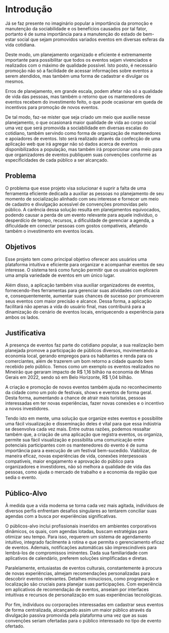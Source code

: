 # Introdução
Já se faz presente no imaginário popular a importância da promoção e manutenção da sociabilidade
e os benefícios causados por tal fator, portanto é de suma importância para a manutenção do estado de bem-estar social
que sejam promovidos variados eventos em diversas esferas da vida cotidiana.

Deste modo, um planejamento organizado e eficiente é extremamente importante 
para possibilitar que todos os eventos sejam vivenciados e realizados com o máximo de qualidade
possível. Isto posto, é necessário promoção não só a facilidade de acessar informações sobre eventos a serem 
atendidos, mas também uma forma de cadastrar e divulgar os mesmos.     

Erros de planejamento, em grande escala, podem afetar não só a qualidade
de vida das pessoas, mas também o retorno que os mantenedores de eventos
recebem do investimento feito, o que pode ocasionar em queda de incentivos para promoção de novos eventos.

De tal modo, faz-se mister que seja criado um meio que auxilie nesse planejamento, o que ocasionará
maior qualidade de vida ao corpo social uma vez que será promovida a sociabilidade em diversas escalas
do cotidiano, também servindo como forma de organização de mantenedores e apoiadores de eventos.
Isto será realizado através da confecção de uma aplicação web que irá agregar não só dados acerca de eventos 
disponibilizados a população, mas também irá proporcionar uma meio para que organizadores de eventos
publiquem suas convenções conforme as especificidades de cada público a ser alcançado.

## Problema
O problema que esse projeto visa solucionar é suprir a falta de uma ferramenta eficiente dedicada
a auxiliar as pessoas no planejamento de seu momento de socialização alinhado com
seu interesse e fornecer um meio de cadastro e divulgação acessível de convenções promovidas pelo público. 
A carência dessa solução resulta em planejamentos
equivocados, podendo causar a perda de um evento relevante para aquele indivíduo, o
desperdício de tempo, recursos, a dificuldade de gerenciar a agenda, a dificuldade em
conectar pessoas com gostos compatíveis, afetando também o investimento em eventos locais.


## Objetivos
Esse projeto tem como principal objetivo oferecer aos usuários uma plataforma intuitiva e
eficiente para organizar e acompanhar eventos de seu interesse. O sistema terá como função permitir que os usuários explorem uma ampla variedade de eventos em um único lugar.

Além disso, a aplicação também visa auxiliar organizadores de eventos, fornecendo-lhes
ferramentas para gerenciar suas atividades com eficácia e, consequentemente, aumentar
suas chances de sucesso por promoverem seus eventos com maior precisão e alcance. Dessa forma,
a aplicação facilitará não apenas a vida do usuário final, mas contribuirá para a dinamização
do cenário de eventos locais, enriquecendo a experiência para ambos os lados.


## Justificativa
A presença de eventos faz parte do cotidiano popular, a sua realização bem
planejada promove a participação de públicos diversos, movimentando a economia local,
gerando empregos para os habitantes e renda para os comerciantes, além de
trazerem um bom retorno a cidade quando bem recebido pelo público. Temos como um exemplo os eventos
realizados no Mineirão que geraram impacto de R$ 1,16 bilhão na economia de Minas Gerais em 2022,
sendo só em Belo Horizonte, R$ 1,04 bilhão.

A criação e promoção de novos eventos também ajuda no reconhecimento da cidade como
um polo de festivais, shows e eventos de forma geral. Desta forma, aumentando a chance
de atrair mais turistas, pessoas interessadas em ter novas experiências, fazer novas
conexões e o incentivo a novos investidores.

Tendo isto em mente, uma solução que organize estes eventos e possibilite uma fácil
visualização e disseminação deles é vital para que essa indústria se desenvolva cada vez mais.
Entre outras razões, podemos ressaltar também que, a criação de uma aplicação que registra eventos,
os organiza, permite sua fácil visualização e possibilita uma comunicação entre potenciais
participantes com os mantenedores do evento é de suma importância para a execução de um
festival bem-sucedido. Viabilizar, de maneira eficaz, novas experiências de vida, conexões interpessoais
compatíveis, maior engajamento e aprovação do público para
organizadores e investidores, não só melhora a qualidade de vida das pessoas, como
ajuda o mercado de trabalho e a economia da região que sedia o evento.


## Público-Alvo
À medida que a vida moderna se torna cada vez mais agitada, indivíduos de diversos perfis
enfrentam desafios singulares ao tentarem conciliar suas agendas com a busca
por experiências significativas.

O públicos-alvo inclui profissionais inseridos em ambientes corporativos
dinâmicos, os quais, com agendas lotadas, buscam estratégias para otimizar seu tempo.
Para isso, requerem um sistema de agendamento intuitivo, integrado facilmente à rotina e
que permita o gerenciamento eficaz de eventos. Ademais, notificações automáticas são
imprescindíveis para lembrá-los de compromissos iminentes. Dada sua familiaridade com
aplicativos de calendário, preferem soluções simplificadas e diretas.

Paralelamente, entusiastas de eventos culturais, constantemente à procura de novas
experiências, almejam recomendações personalizadas para descobrir eventos relevantes.
Detalhes minuciosos, como programação e localização são cruciais para planejar suas
participações. Com experiência em aplicativos de recomendação de eventos, anseiam por
interfaces intuitivas e recursos de personalização em suas experiências tecnológicas.

Por fim, indivíduos ou corporações interessadas em cadastrar seus eventos de forma centralizada,
alcançando assim um maior público através da divulgação passiva promovida pela plataforma uma vez
que as suas convenções seriam ofertadas para o público interessado no tipo de evento ofertado.


